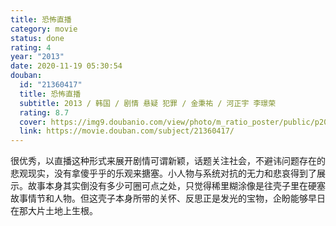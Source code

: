 ```yaml
---
title: 恐怖直播
category: movie
status: done
rating: 4
year: "2013"
date: 2020-11-19 05:30:54
douban:
  id: "21360417"
  title: 恐怖直播
  subtitle: 2013 / 韩国 / 剧情 悬疑 犯罪 / 金秉祐 / 河正宇 李璟荣
  rating: 8.7
  cover: https://img9.doubanio.com/view/photo/m_ratio_poster/public/p2016930906.jpg
  link: https://movie.douban.com/subject/21360417/
---
```


很优秀，以直播这种形式来展开剧情可谓新颖，话题关注社会，不避讳问题存在的悲观现实，没有拿傻乎乎的乐观来搪塞。小人物与系统对抗的无力和悲哀得到了展示。故事本身其实倒没有多少可圈可点之处，只觉得稀里糊涂像是往壳子里在硬塞故事情节和人物。但这壳子本身所带的关怀、反思正是发光的宝物，企盼能够早日在那大片土地上生根。
